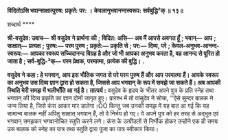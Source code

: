 **विदितोऽसि भवान्साक्षात्पुरुष: प्रकृते: पर: ।** **केवलानुभवानन्दस्वरूप: सर्वबुद्धि²क् ॥ १३॥** 

शब्दार्थ **** 

**श्री-वसुदेव: उवाच—** **श्री वसुदेव ने प्रार्थना की** **; विदित: असि—** **अब मैं आपसे अवगत हूँ** **; भवान्—** **आप** **; साक्षात्—** **प्रत्यक्ष** **;** **पुरुष:—** **परम पुरुष** **; प्रकृते:—** **प्रकृति से** **; पर:—** **दिव्य, परे** **; केवल-अनुभव-आनन्द-स्वरूप:—** **आपका स्वरूप सच्चिदानन्द** **विग्रह है और जो भी आपका अनुभव करता है, वह आनन्द से पूरित हो जाता है** **; सर्व-बुद्धि-²क्—** **परम प्रेक्षक, परमात्मा,** **प्रत्येक की बुद्धि।** **.** 

**वसुदेव ने कहा : हे भगवान्, आप इस भौतिक जगत से परे परम पुरुष हैं और आप** **परमात्मा हैं। आपके स्वरूप का अनुभव उस दिव्य ज्ञान द्वारा हो सकता है, जिससे आप भगवान्** **के रूप में समझे जा सकते हैं। अब आपकी स्थिति मेरी समझ में भलीभाँति आ गई है।** **तात्पर्य :** वसुदेव के हृदय के भीतर अपने पुत्र के प्रति स्नेह तथा भगवान् की दिव्य प्रकृति का ज्ञान दोनों जागृत हुए। प्रारश्भ में तो वासुदेव ने सोचा, ''ऐसे सुन्दर बालक ने जन्म लिया है, जिसे कंस आकर मार डालेगा।ÓÓ किन्तु जब उनकी समझ में यह बात आ गई कि यह सामान्य बालक नहीं अपितु साक्षात् भगवान् हैं, तो वे निर्भय हो गए। वे अपने पुत्र को हर तरह से अद्भुत एवं भगवान् समझकर भगवानोचित स्तुति करने लगे। कंस के उत्पीडऩों से निर्भीक होकर उन्होंने एक ही समय उस बालक को स्नेह का पात्र तथा स्तुति द्वारा पूजा का पात्र स्वीकार किया।  